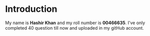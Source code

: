 # Introduction 
My name is **Hashir Khan** and my roll number is **00466635**. I've only completed 40 question till now and uploaded in my gitHub account.